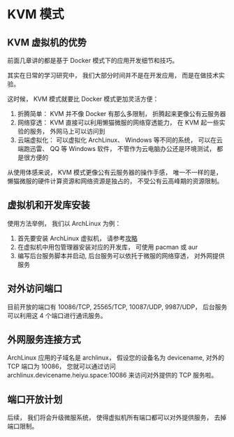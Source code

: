# KVM 模式

## KVM 虚拟机的优势
前面几章讲的都是基于 Docker 模式下的应用开发细节和技巧。

其实在日常的学习研究中， 我们大部分时间并不是在开发应用， 而是在做技术实验。

这时候， KVM 模式就要比 Docker 模式更加灵活方便：
1. 折腾简单： KVM 并不像 Docker 有那么多限制， 折腾起来更像公有云服务器
2. 网络穿透： KVM 直接可以利用懒猫微服的网络穿透能力， 在 KVM 起一些实验的服务， 外网马上可以访问到
3. 云端虚拟化： 可以虚拟化 ArchLinux、 Windows 等不同的系统， 可以在云端跑迅雷、 QQ 等 Windows 软件， 不管作为云电脑办公还是环境测试， 都是很方便的

从使用体感来说， KVM 模式更像公有云服务器的操作手感， 唯一不一样的是， 懒猫微服的硬件计算资源和网络资源是独占的， 不受公有云高峰期的资源限制。

## 虚拟机和开发库安装
使用方法举例， 我们以 ArchLinux 为例：
1. 首先要安装 ArchLinux 虚拟机， 请参考[攻略](https://lazycat.cloud/playground/%2Fguideline%2F423)
2. 在虚拟机中用包管理器安装对应的开发库， 可使用 pacman 或 aur
3. 编写后台服务脚本并启动, 后台服务可以依托于微服的网络穿透， 对外网提供服务

## 对外访问端口
目前开放的端口有 10086/TCP, 25565/TCP, 10087/UDP, 9987/UDP， 后台服务可以利用这 4 个端口进行通讯服务。

## 外网服务连接方式
ArchLinux 应用的子域名是 archlinux， 假设您的设备名为 devicename, 对外的 TCP 端口为 10086， 您就可以通过访问 archlinux.devicename.heiyu.space:10086 来访问对外提供的 TCP 服务啦。

## 端口开放计划
后续， 我们将会升级微服系统， 使得虚拟机所有端口都可以对外提供服务， 去掉端口限制。